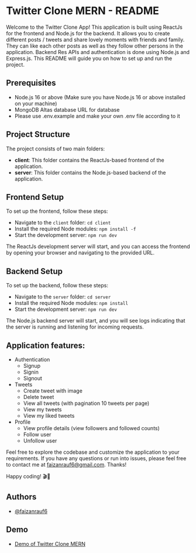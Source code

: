 # Twitter Clone MERN - README

Welcome to the Twitter Clone App! This application is built using ReactJs for the frontend and Node.js for the backend. It allows you to create different posts / tweets and share lovely moments with friends and family. They can like each other posts as well as they follow other persons in the application. Backend Res APIs and authentication is done using Node.js and Express.js. This README will guide you on how to set up and run the project.

## Prerequisites

- Node.js 16 or above (Make sure you have Node.js 16 or above installed on your machine)
- MongoDB Altas database URL for database
- Please use .env.example and make your own .env file according to it

## Project Structure

The project consists of two main folders:

- **client**: This folder contains the ReactJs-based frontend of the application.
- **server**: This folder contains the Node.js-based backend of the application.

## Frontend Setup

To set up the frontend, follow these steps:

- Navigate to the `client` folder: `cd client`
- Install the required Node modules: `npm install -f`
- Start the development server: `npm run dev`

The ReactJs development server will start, and you can access the frontend by opening your browser and navigating to the provided URL.

## Backend Setup

To set up the backend, follow these steps:

- Navigate to the `server` folder: `cd server`
- Install the required Node modules: `npm install`
- Start the development server: `npm run dev`

The Node.js backend server will start, and you will see logs indicating that the server is running and listening for incoming requests.

## Application features:

- Authentication
  - Signup
  - Signin
  - Signout
- Tweets
  - Create tweet with image
  - Delete tweet
  - View all tweets (with pagination 10 tweets per page)
  - View my tweets
  - View my liked tweets
- Profile
  - View profile details (view followers and followed counts)
  - Follow user
  - Unfollow user

Feel free to explore the codebase and customize the application to your requirements. If you have any questions or run into issues, please feel free to contact me at faizanrauf6@gmail.com. Thanks!

Happy coding! 🎬🍿

## Authors

- [@faizanrauf6](https://www.github.com/faizanrauf6)

## Demo

- [Demo of Twitter Clone MERN](https://twitter-clone-frontend-xi.vercel.app/)
